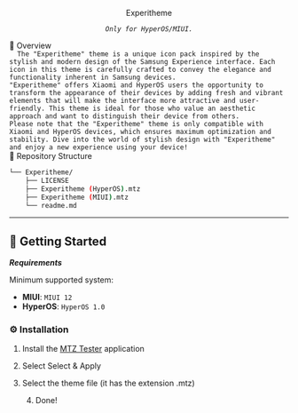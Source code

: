 <p align='center'>Experitheme</p>
<p align="center">
    <em><code>Only for HyperOS/MIUI.</code></em>
</p>
📍 Overview
<code>
  The "Experitheme" theme is a unique icon pack inspired by the stylish and modern design of the Samsung Experience interface. Each icon in this theme is carefully crafted to convey the elegance and functionality inherent in Samsung devices.
"Experitheme" offers Xiaomi and HyperOS users the opportunity to transform the appearance of their devices by adding fresh and vibrant elements that will make the interface more attractive and user-friendly. This theme is ideal for those who value an aesthetic approach and want to distinguish their device from others.
Please note that the "Experitheme" theme is only compatible with Xiaomi and HyperOS devices, which ensures maximum optimization and stability. Dive into the world of stylish design with "Experitheme" and enjoy a new experience using your device!
</code>
📂 Repository Structure

```sh
└── Experitheme/
    ├── LICENSE
    ├── Experitheme (HyperOS).mtz
    ├── Experitheme (MIUI).mtz
    └── readme.md
```

---
## 🚀 Getting Started

***Requirements***

Minimum supported system:

* **MIUI**: `MIUI 12`
* **HyperOS**: `HyperOS 1.0`
 ### ⚙️ Installation

1. Install the [MTZ Tester](https://www.google.com/url?sa=t&source=web&rct=j&opi=89978449&url=https://play.google.com/store/apps/details%3Fid%3Dcom.arteneta.miuithemetester&ved=2ahUKEwjHn-qTkJOLAxV4KBAIHaM0F5AQFnoECBoQAQ&usg=AOvVaw3N31BJ6_z37pNZU6-gH3Rf) application

2. Select Select & Apply

 3. Select the theme file (it has the extension .mtz)

    4. Done!
  
